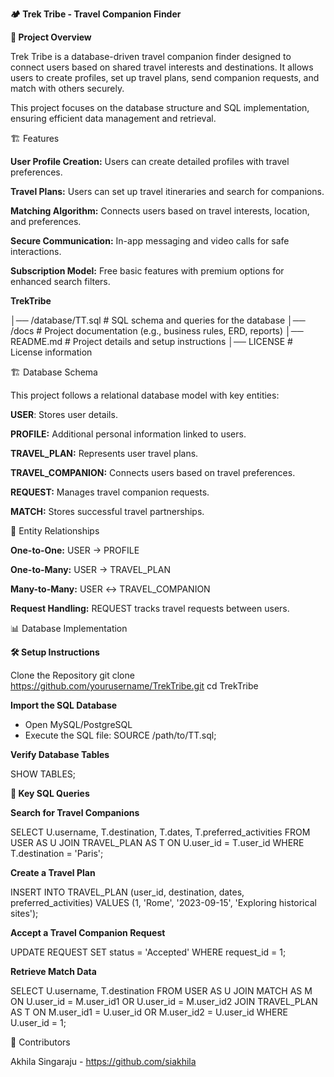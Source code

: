 **🏕️ Trek Tribe - Travel Companion Finder**

**🚀 Project Overview**

Trek Tribe is a database-driven travel companion finder designed to connect users based on shared travel interests and destinations. It allows users to create profiles, set up travel plans, send companion requests, and match with others securely.

This project focuses on the database structure and SQL implementation, ensuring efficient data management and retrieval.

🏗️ Features

**User Profile Creation:** Users can create detailed profiles with travel preferences.

**Travel Plans:** Users can set up travel itineraries and search for companions.

**Matching Algorithm:** Connects users based on travel interests, location, and preferences.

**Secure Communication:** In-app messaging and video calls for safe interactions.

**Subscription Model:** Free basic features with premium options for enhanced search filters.

**TrekTribe**

│── /database/TT.sql       # SQL schema and queries for the database
│── /docs                  # Project documentation (e.g., business rules, ERD, reports)
│── README.md              # Project details and setup instructions
│── LICENSE                # License information

🏗️ Database Schema

This project follows a relational database model with key entities:

**USER**: Stores user details.

**PROFILE:** Additional personal information linked to users.

**TRAVEL_PLAN:** Represents user travel plans.

**TRAVEL_COMPANION:** Connects users based on travel preferences.

**REQUEST:** Manages travel companion requests.

**MATCH:** Stores successful travel partnerships.

🔗 Entity Relationships

**One-to-One:** USER → PROFILE

**One-to-Many:** USER → TRAVEL_PLAN

**Many-to-Many:** USER ↔ TRAVEL_COMPANION

**Request Handling:** REQUEST tracks travel requests between users.

📊 Database Implementation

**🛠️ Setup Instructions**

Clone the Repository
git clone https://github.com/yourusername/TrekTribe.git
cd TrekTribe

**Import the SQL Database**

 - Open MySQL/PostgreSQL
 - Execute the SQL file:
SOURCE /path/to/TT.sql;

**Verify Database Tables**

SHOW TABLES;

**📌 Key SQL Queries**

**Search for Travel Companions**

SELECT U.username, T.destination, T.dates, T.preferred_activities
FROM USER AS U
JOIN TRAVEL_PLAN AS T ON U.user_id = T.user_id
WHERE T.destination = 'Paris';

**Create a Travel Plan**

INSERT INTO TRAVEL_PLAN (user_id, destination, dates, preferred_activities)
VALUES (1, 'Rome', '2023-09-15', 'Exploring historical sites');

**Accept a Travel Companion Request**

UPDATE REQUEST 
SET status = 'Accepted' 
WHERE request_id = 1;

**Retrieve Match Data**

SELECT U.username, T.destination
FROM USER AS U
JOIN MATCH AS M ON U.user_id = M.user_id1 OR U.user_id = M.user_id2
JOIN TRAVEL_PLAN AS T ON M.user_id1 = U.user_id OR M.user_id2 = U.user_id
WHERE U.user_id = 1;


👥 Contributors

Akhila Singaraju - https://github.com/siakhila
